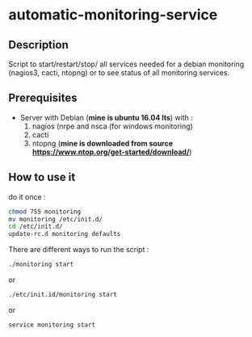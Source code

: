 # automatic-monitoring-service

## Description
Script to start/restart/stop/ all services needed for a debian monitoring (nagios3, cacti, ntopng) or to see status of all monitoring services.

## Prerequisites
- Server with Debian (**mine is ubuntu 16.04 lts**) with :
  1. nagios (nrpe and nsca (for windows monitoring)
  2. cacti
  3. ntopng (**mine is downloaded from source https://www.ntop.org/get-started/download/**) 

## How to use it

do it once :
```sh
chmod 755 monitoring
mv monitoring /etc/init.d/
cd /etc/init.d/
update-rc.d monitoring defaults
```

There are different ways to run the script :
```sh
./monitoring start
```
or
```sh
./etc/init.id/monitoring start
```
or
```sh
service monitoring start
```
